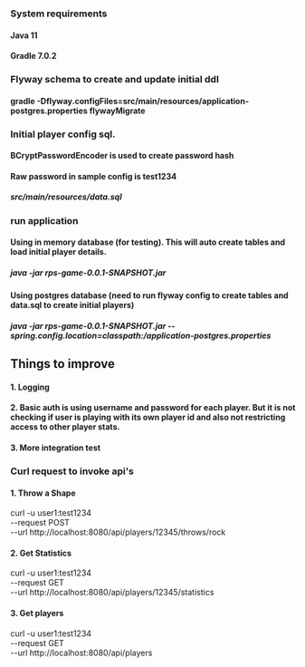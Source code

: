 ### System requirements
#### Java 11
#### Gradle 7.0.2

### Flyway schema to create and update initial ddl
#### gradle -Dflyway.configFiles=src/main/resources/application-postgres.properties flywayMigrate

### Initial player config sql.
#### BCryptPasswordEncoder is used to create password hash
#### Raw password in sample config is test1234
##### src/main/resources/data.sql

### run application
#### Using in memory database (for testing). This will auto create tables and load initial player details.
##### java -jar rps-game-0.0.1-SNAPSHOT.jar

#### Using postgres database (need to run flyway config to create tables and data.sql to create initial players)
##### java -jar rps-game-0.0.1-SNAPSHOT.jar --spring.config.location=classpath:/application-postgres.properties

## Things to improve
#### 1. Logging
#### 2. Basic auth is using username and password for each player. But it is not checking if user is playing with its own player id and also not restricting access to other player stats.
#### 3. More integration test

### Curl request to invoke api's
#### 1. Throw a Shape
curl -u user1:test1234 \
--request POST \
--url http://localhost:8080/api/players/12345/throws/rock 

#### 2. Get Statistics
curl -u user1:test1234 \
--request GET \
--url http://localhost:8080/api/players/12345/statistics

#### 3. Get players
curl -u user1:test1234 \
--request GET \
--url http://localhost:8080/api/players